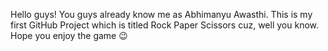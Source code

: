 Hello guys! You guys already know me as Abhimanyu Awasthi. This is my first GitHub Project which is titled Rock Paper Scissors cuz, well you know. Hope you enjoy the game 😉
